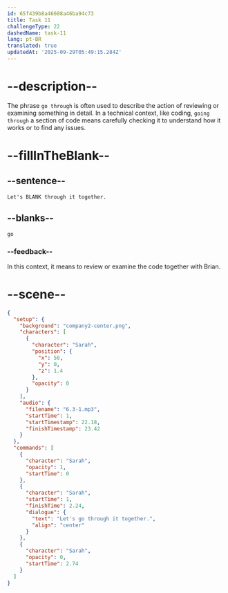 ```yaml
---
id: 65f439b8a46608a46ba94c73
title: Task 11
challengeType: 22
dashedName: task-11
lang: pt-BR
translated: true
updatedAt: '2025-09-29T05:49:15.284Z'
---
```


<!-- (Audio) Sarah: Let's go through it together. -->

# --description--

The phrase `go through` is often used to describe the action of reviewing or examining something in detail. In a technical context, like coding, `going through` a section of code means carefully checking it to understand how it works or to find any issues.

# --fillInTheBlank--

## --sentence--

`Let's BLANK through it together.`

## --blanks--

`go`

### --feedback--

In this context, it means to review or examine the code together with Brian.

# --scene--

```json
{
  "setup": {
    "background": "company2-center.png",
    "characters": [
      {
        "character": "Sarah",
        "position": {
          "x": 50,
          "y": 0,
          "z": 1.4
        },
        "opacity": 0
      }
    ],
    "audio": {
      "filename": "6.3-1.mp3",
      "startTime": 1,
      "startTimestamp": 22.18,
      "finishTimestamp": 23.42
    }
  },
  "commands": [
    {
      "character": "Sarah",
      "opacity": 1,
      "startTime": 0
    },
    {
      "character": "Sarah",
      "startTime": 1,
      "finishTime": 2.24,
      "dialogue": {
        "text": "Let's go through it together.",
        "align": "center"
      }
    },
    {
      "character": "Sarah",
      "opacity": 0,
      "startTime": 2.74
    }
  ]
}
```
